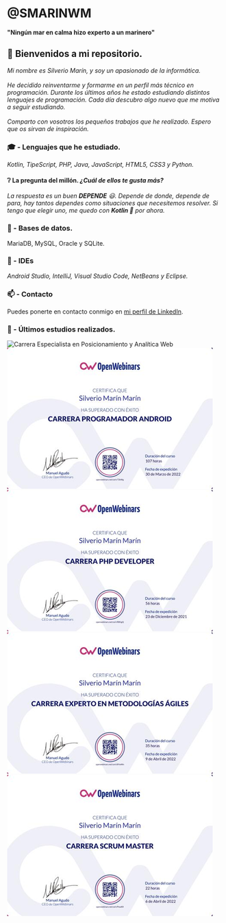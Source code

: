 # @SMARINWM
**"Ningún mar en calma hizo experto a un marinero"**

## 👋 Bienvenidos a mi repositorio.

*Mi nombre es Silverio Marín, y soy un apasionado de la informática.*
<br><br>
*He decidido reinventarme y formarme en un perfil más técnico en programación. Durante los últimos años he estado estudiando distintos lenguajes de programación. Cada día descubro algo nuevo que me motiva a seguir estudiando.*
<br> <br>
*Comparto con vosotros los pequeños trabajos que he realizado. Espero que os sirvan de inspiración.*

### :mortar_board: - Lenguajes que he estudiado. 
*Kotlin, TipeScript, PHP, Java, JavaScript, HTML5, CSS3 y Python.*

#### :grey_question: La pregunta del millón. *¿Cuál de ellos te gusta más?* 
*La respuesta es un buen **DEPENDE** :smiley:. Depende de donde, depende de para, 
hay tantos dependes como situaciones que necesitemos resolver. 
Si tengo que elegir uno, me quedo con **Kotlin 💞️** por ahora.* 


### :minidisc: - Bases de datos.

MariaDB, MySQL, Oracle y SQLite.

### :wrench: - IDEs 
*Android Studio, IntelliJ, Visual Studio Code, NetBeans y Eclipse.*

### 📫 - Contacto

Puedes ponerte en contacto conmigo en [mi perfil de LinkedIn](https://www.linkedin.com/in/silveriomarín).

### :scroll: - Últimos estudios realizados.

![Carrera Especialista en Posicionamiento y Analítica Web](/CertificadosCarreras/Carrera-Especialista-en-Posicionamiento-y-Analítica-Web.jpg)
![Carrera Programador Android](/CertificadosCarreras/Carrera-Programador-Android.jpg)
![Carrera PHP Developer](/CertificadosCarreras/Carrera-PHP-Developer.jpg)
![Carrera Experto en Metodologías Ágiles](/CertificadosCarreras/Carrera-Experto-en-Metodologías-Ágiles.jpg)
![Carrera Scrum Master](/CertificadosCarreras/Carrera-Scrum-Master.jpg)

